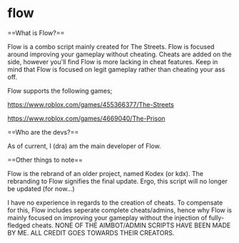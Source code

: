 # flow

==What is Flow?==

Flow is a combo script mainly created for The Streets. Flow is focused around improving your gameplay without cheating. Cheats are added on the side, however you'll find Flow is more lacking in cheat features. Keep in mind that Flow is focused on legit gameplay rather than cheating your ass off.

Flow supports the following games;

https://www.roblox.com/games/455366377/The-Streets

https://www.roblox.com/games/4669040/The-Prison

==Who are the devs?==

As of current, I (dra) am the main developer of Flow.

==Other things to note==

Flow is the rebrand of an older project, named Kodex (or kdx). The rebranding to Flow signifies the final update. Ergo, this script will no longer be updated (for now...) 

I have no experience in regards to the creation of cheats. To compensate for this, Flow includes seperate complete cheats/admins, hence why Flow is mainly focused on improving your gameplay without the injection of fully-fledged cheats. NONE OF THE AIMBOT/ADMIN SCRIPTS HAVE BEEN MADE BY ME. ALL CREDIT GOES TOWARDS THEIR CREATORS.
